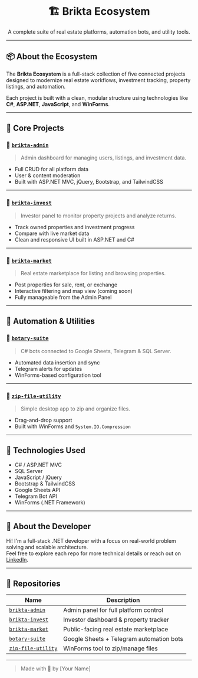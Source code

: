 <h1 align="center">
  🏗️ Brikta Ecosystem
</h1>

<p align="center">
  A complete suite of real estate platforms, automation bots, and utility tools.
</p>

---

## 📦 About the Ecosystem

The **Brikta Ecosystem** is a full-stack collection of five connected projects designed to modernize real estate workflows, investment tracking, property listings, and automation.

Each project is built with a clean, modular structure using technologies like **C#**, **ASP.NET**, **JavaScript**, and **WinForms**.

---

## 🧱 Core Projects

### 🔹 [`brikta-admin`](https://github.com/yourusername/brikta-admin)
> Admin dashboard for managing users, listings, and investment data.

- Full CRUD for all platform data  
- User & content moderation  
- Built with ASP.NET MVC, jQuery, Bootstrap, and TailwindCSS

---

### 🔹 [`brikta-invest`](https://github.com/yourusername/brikta-invest)
> Investor panel to monitor property projects and analyze returns.

- Track owned properties and investment progress  
- Compare with live market data  
- Clean and responsive UI built in ASP.NET and C#

---

### 🔹 [`brikta-market`](https://github.com/yourusername/brikta-market)
> Real estate marketplace for listing and browsing properties.

- Post properties for sale, rent, or exchange  
- Interactive filtering and map view (coming soon)  
- Fully manageable from the Admin Panel

---

## 🤖 Automation & Utilities

### 🔹 [`botary-suite`](https://github.com/yourusername/botary-suite)
> C# bots connected to Google Sheets, Telegram & SQL Server.

- Automated data insertion and sync  
- Telegram alerts for updates  
- WinForms-based configuration tool

---

### 🔹 [`zip-file-utility`](https://github.com/yourusername/zip-file-utility)
> Simple desktop app to zip and organize files.

- Drag-and-drop support  
- Built with WinForms and `System.IO.Compression`

---

## 🧰 Technologies Used

- C# / ASP.NET MVC
- SQL Server
- JavaScript / jQuery
- Bootstrap & TailwindCSS
- Google Sheets API
- Telegram Bot API
- WinForms (.NET Framework)

---

## 💼 About the Developer

Hi! I'm a full-stack .NET developer with a focus on real-world problem solving and scalable architecture.  
Feel free to explore each repo for more technical details or reach out on [LinkedIn](https://linkedin.com/in/yourprofile).

---

## 📂 Repositories

| Name | Description |
|------|-------------|
| [`brikta-admin`](https://github.com/yourusername/brikta-admin) | Admin panel for full platform control |
| [`brikta-invest`](https://github.com/yourusername/brikta-invest) | Investor dashboard & property tracker |
| [`brikta-market`](https://github.com/yourusername/brikta-market) | Public-facing real estate marketplace |
| [`botary-suite`](https://github.com/yourusername/botary-suite) | Google Sheets + Telegram automation bots |
| [`zip-file-utility`](https://github.com/yourusername/zip-file-utility) | WinForms tool to zip/manage files |

---

> Made with 💙 by [Your Name]
